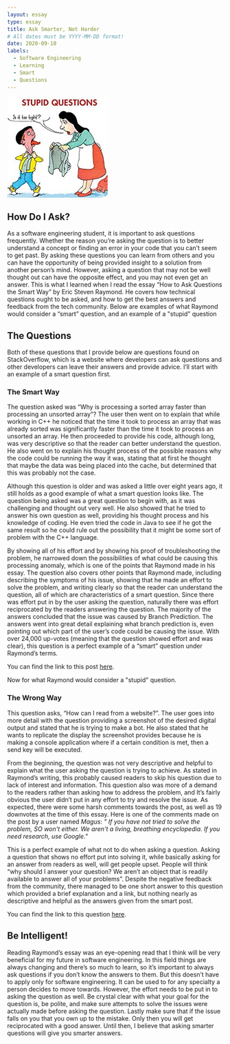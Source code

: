 ```yaml
---
layout: essay
type: essay
title: Ask Smarter, Not Harder
# All dates must be YYYY-MM-DD format!
date: 2020-09-10
labels:
  - Software Engineering 
  - Learning
  - Smart
  - Questions
---
```


<img class="ui medium left floated image" src="../images/stupid-question.jpg">

## How Do I Ask?


As a software engineering student, it is important to ask questions frequently. Whether the reason you’re asking the question is to better understand a concept or finding an error in your code that you can’t seem to get past. By asking these questions you can learn from others and you can have the opportunity of being provided insight to a solution from another person’s mind. However, asking a question that may not be well thought out can have the opposite effect, and you may not even get an answer. This is what I learned when I read the essay “How to Ask Questions the Smart Way” by Eric Steven Raymond. He covers how technical questions ought to be asked, and how to get the best answers and feedback from the tech community. Below are examples of what Raymond would consider a “smart” question, and an example of a "stupid" question

## The Questions 


Both of these questions that I provide below are questions found on StackOverflow, which is a website where developers can ask questions and other developers can leave their answers and provide advice. I’ll start with an example of a smart question first. 

### The Smart Way

The question asked was “Why is processing a sorted array faster than processing an unsorted array”? The user then went on to explain that while working in C++ he noticed that the time it took to process an array that was already sorted was significantly faster than the time it took to process an unsorted an array. He then proceeded to provide his code, although long, was very descriptive so that the reader can better understand the question. He also went on to explain his thought process of the possible reasons why the code could be running the way it was, stating that at first he thought that maybe the data was being placed into the cache, but determined that this was probably not the case. 

Although this question is older and was asked a little over eight years ago, it still holds as a good example of what a smart question looks like. The question being asked was a great question to begin with, as it was challenging and thought out very well. He also showed that he tried to answer his own question as well, providing his thought process and his knowledge of coding. He even tried the code in Java to see if he got the same result so he could rule out the possibility that it might be some sort of problem with the C++ language. 

By showing all of his effort and by showing his proof of troubleshooting the problem, he narrowed down the possibilities of what could be causing this processing anomaly, which is one of the points that Raymond made in his essay. The question also covers other points that Raymond made, including describing the symptoms of his issue, showing that he made an effort to solve the problem, and writing clearly so that the reader can understand the question, all of which are characteristics of a smart question. Since there was effort put in by the user asking the question, naturally there was effort reciprocated by the readers answering the question. The majority of the answers concluded that the issue was caused by Branch Prediction. The answers went into great detail explaining what branch prediction is, even pointing out which part of the user’s code could be causing the issue. With over 24,000 up-votes (meaning that the question showed effort and was clear), this question is a perfect example of a “smart” question under Raymond’s terms. 

You can find the link to this post [here](https://stackoverflow.com/questions/11227809/why-is-processing-a-sorted-array-faster-than-processing-an-unsorted-array).

Now for what Raymond would consider a "stupid" question. 

### The Wrong Way

This question asks, “How can I read from a website?”. The user goes into more detail with the question providing a screenshot of the desired digital output and stated that he is trying to make a bot. He also stated that he wants to replicate the display the screenshot provides because he is making a console application where if a certain condition is met, then a send key will be executed. 

From the beginning, the question was not very descriptive and helpful to explain what the user asking the question is trying to achieve. As stated in Raymond’s writing, this probably caused readers to skip his question due to lack of interest and information. This question also was more of a demand to the readers rather than asking how to address the problem, and It’s fairly obvious the user didn’t put in any effort to try and resolve the issue. As expected, there were some harsh comments towards the post, as well as 19 downvotes at the time of this essay. Here is one of the comments made on the post by a user named *Magus*:
*" If you have not tried to solve the problem, SO won't either. We aren't a living, breathing encyclopedia. If you need research, use Google."*

This is a perfect example of what not to do when asking a question. Asking a question that shows no effort put into solving it, while basically asking for an answer from readers as well, will get people upset. People will think “why should I answer your question? We aren’t an object that is readily available to answer all of your problems”. Despite the negative feedback from the community, there managed to be one short answer to this question which provided a brief explanation and a link, but nothing nearly as descriptive and helpful as the answers given from the smart post. 

You can find the link to this question [here](https://stackoverflow.com/questions/21766408/how-can-i-read-from-a-website-c-sharp).

## Be Intelligent!

Reading Raymond’s essay was an eye-opening read that I think will be very beneficial for my future in software engineering. In this field things are always changing and there’s so much to learn, so it’s important to always ask questions if you don’t know the answers to them. But this doesn’t have to apply only for software engineering. It can be used to for any specialty a person decides to move towards. However, the effort needs to be put in to asking the question as well. Be crystal clear with what your goal for the question is, be polite, and make sure attempts to solve the issues were actually made before asking the question. Lastly make sure that if the issue falls on you that you own up to the mistake. Only then you will get reciprocated with a good answer. Until then, I believe that asking smarter questions will give you smarter answers. 
